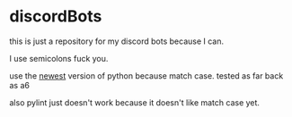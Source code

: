 # discordBots
this is just a repository for my discord bots because I can.

I use semicolons fuck you.

use the [newest](https://www.python.org/downloads/release/python-3100b1/) version of python because match case. tested as far back as a6

also pylint just doesn't work because it doesn't like match case yet.
